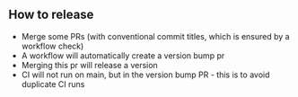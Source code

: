 ## How to release

- Merge some PRs (with conventional commit titles, which is ensured by a workflow check)
- A workflow will automatically create a version bump pr
- Merging this pr will release a version
- CI will not run on main, but in the version bump PR - this is to avoid duplicate CI runs
